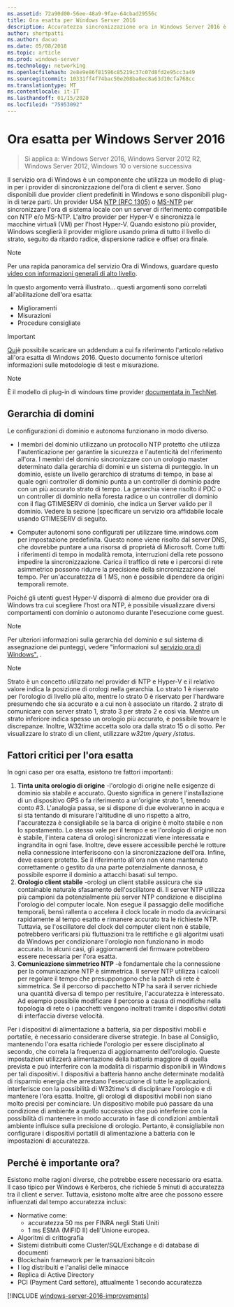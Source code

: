 ```yaml
---
ms.assetid: 72a90d00-56ee-48a9-9fae-64cbad29556c
title: Ora esatta per Windows Server 2016
description: Accuratezza sincronizzazione ora in Windows Server 2016 è stata migliorata sostanzialmente, garantendo contemporaneamente all'indietro NTP la compatibilità con le versioni precedenti di Windows.
author: shortpatti
ms.author: dacuo
ms.date: 05/08/2018
ms.topic: article
ms.prod: windows-server
ms.technology: networking
ms.openlocfilehash: 2e8e9e86f81596c85219c37c07d8fd2e95cc3a49
ms.sourcegitcommit: 10331ff4f74bac50e208ba8ec8a63d10cfa768cc
ms.translationtype: MT
ms.contentlocale: it-IT
ms.lasthandoff: 01/15/2020
ms.locfileid: "75953092"
---
```

# <a name="accurate-time-for-windows-server-2016"></a>Ora esatta per Windows Server 2016

>Si applica a: Windows Server 2016, Windows Server 2012 R2, Windows Server 2012, Windows 10 o versione successiva

Il servizio ora di Windows è un componente che utilizza un modello di plug-in per i provider di sincronizzazione dell'ora di client e server.  Sono disponibili due provider client predefiniti in Windows e sono disponibili plug-in di terze parti. Un provider USA [NTP (RFC 1305)](https://tools.ietf.org/html/rfc1305) o [MS-NTP](https://msdn.microsoft.com/library/cc246877.aspx) per sincronizzare l'ora di sistema locale con un server di riferimento compatibile con NTP e/o MS-NTP. L'altro provider per Hyper-V e sincronizza le macchine virtuali (VM) per l'host Hyper-V.  Quando esistono più provider, Windows sceglierà il provider migliore usando prima di tutto il livello di strato, seguito da ritardo radice, dispersione radice e offset ora finale.

> [!NOTE]
> Per una rapida panoramica del servizio Ora di Windows, guardare questo [video con informazioni generali di alto livello](https://aka.ms/WS2016TimeVideo).

In questo argomento verrà illustrato... questi argomenti sono correlati all'abilitazione dell'ora esatta: 

- Miglioramenti
- Misurazioni
- Procedure consigliate

> [!IMPORTANT]
> [Qui](https://windocs.blob.core.windows.net/windocs/WindowsTimeSyncAccuracy_Addendum.pdf)è possibile scaricare un addendum a cui fa riferimento l'articolo relativo all'ora esatta di Windows 2016.  Questo documento fornisce ulteriori informazioni sulle metodologie di test e misurazione.

> [!NOTE] 
> È il modello di plug-in di windows time provider [documentata in TechNet](https://msdn.microsoft.com/library/windows/desktop/ms725475%28v=vs.85%29.aspx).

## <a name="domain-hierarchy"></a>Gerarchia di domini
Le configurazioni di dominio e autonoma funzionano in modo diverso.

- I membri del dominio utilizzano un protocollo NTP protetto che utilizza l'autenticazione per garantire la sicurezza e l'autenticità del riferimento all'ora.  I membri del dominio sincronizzare con un orologio master determinato dalla gerarchia di domini e un sistema di punteggio.  In un dominio, esiste un livello gerarchico di stratums di tempo, in base al quale ogni controller di dominio punta a un controller di dominio padre con un più accurato strato di tempo.  La gerarchia viene risolto il PDC o un controller di dominio nella foresta radice o un controller di dominio con il flag GTIMESERV di dominio, che indica un Server valido per il dominio.  Vedere la sezione [specificare un servizio ora affidabile locale usando GTIMESERV di seguito.

- Computer autonomi sono configurati per utilizzare time.windows.com per impostazione predefinita.  Questo nome viene risolto dal server DNS, che dovrebbe puntare a una risorsa di proprietà di Microsoft.  Come tutti i riferimenti di tempo in modalità remota, interruzioni della rete possono impedire la sincronizzazione.  Carica il traffico di rete e i percorsi di rete asimmetrico possono ridurre la precisione della sincronizzazione del tempo.  Per un'accuratezza di 1 MS, non è possibile dipendere da origini temporali remote.

Poiché gli utenti guest Hyper-V disporrà di almeno due provider ora di Windows tra cui scegliere l'host ora NTP, è possibile visualizzare diversi comportamenti con dominio o autonomo durante l'esecuzione come guest.

> [!NOTE] 
> Per ulteriori informazioni sulla gerarchia del dominio e sul sistema di assegnazione dei punteggi, vedere "informazioni sul [servizio ora di Windows".](https://blogs.msdn.microsoft.com/w32time/2007/07/07/what-is-windows-time-service/) .

> [!NOTE]
> Strato è un concetto utilizzato nel provider di NTP e Hyper-V e il relativo valore indica la posizione di orologi nella gerarchia.  Lo strato 1 è riservato per l'orologio di livello più alto, mentre lo strato 0 è riservato per l'hardware presumendo che sia accurato e a cui non è associato un ritardo.  2 strato di comunicare con server strato 1, strato 3 per strato 2 e così via.  Mentre un strato inferiore indica spesso un orologio più accurato, è possibile trovare le discrepanze.  Inoltre, W32time accetta solo ora dalla strato 15 o di sotto.  Per visualizzare lo strato di un client, utilizzare *w32tm /query /status*.

## <a name="critical-factors-for-accurate-time"></a>Fattori critici per l'ora esatta
In ogni caso per ora esatta, esistono tre fattori importanti:

1. **Tinta unita orologio di origine** -l'orologio di origine nelle esigenze di dominio sia stabile e accurato. Questo significa in genere l'installazione di un dispositivo GPS o fa riferimento a un'origine strato 1, tenendo conto #3. L'analogia passa, se si dispone di due evolveranno in acqua e si sta tentando di misurare l'altitudine di uno rispetto a altro, l'accuratezza è consigliabile se la barca di origine è molto stabile e non lo spostamento. Lo stesso vale per il tempo e se l'orologio di origine non è stabile, l'intera catena di orologi sincronizzati viene interessata e ingrandita in ogni fase. Inoltre, deve essere accessibile perché le rotture nella connessione interferiscono con la sincronizzazione dell'ora. Infine, deve essere protetto. Se il riferimento all'ora non viene mantenuto correttamente o gestito da una parte potenzialmente dannosa, è possibile esporre il dominio a attacchi basati sul tempo.
2. **Orologio client stabile** -orologi un client stabile assicura che sia containable naturale sfasamento dell'oscillatore di.  Il server NTP utilizza più campioni da potenzialmente più server NTP condizione e disciplina l'orologio del computer locale.  Non esegue il passaggio delle modifiche temporali, bensì rallenta o accelera il clock locale in modo da avvicinarsi rapidamente al tempo esatto e rimanere accurato tra le richieste NTP.  Tuttavia, se l'oscillatore del clock del computer client non è stabile, potrebbero verificarsi più fluttuazioni tra le rettifiche e gli algoritmi usati da Windows per condizionare l'orologio non funzionano in modo accurato.  In alcuni casi, gli aggiornamenti del firmware potrebbero essere necessaria per l'ora esatta.
3. **Comunicazione simmetrico NTP** -è fondamentale che la connessione per la comunicazione NTP è simmetrica.  Il server NTP utilizza i calcoli per regolare il tempo che presuppongono che la patch di rete è simmetrica.  Se il percorso di pacchetto NTP ha sarà il server richiede una quantità diversa di tempo per restituire, l'accuratezza è interessato.  Ad esempio possibile modificare il percorso a causa di modifiche nella topologia di rete o i pacchetti vengono inoltrati tramite i dispositivi dotati di interfaccia diverse velocità.

Per i dispositivi di alimentazione a batteria, sia per dispositivi mobili e portatile, è necessario considerare diverse strategie.  In base al Consiglio, mantenendo l'ora esatta richiede l'orologio per essere disciplinato al secondo, che correla la frequenza di aggiornamento dell'orologio. Queste impostazioni utilizzerà alimentazione della batteria maggiore di quella prevista e può interferire con la modalità di risparmio disponibili in Windows per tali dispositivi. I dispositivi a batteria hanno anche determinate modalità di risparmio energia che arrestano l'esecuzione di tutte le applicazioni, interferisce con la possibilità di W32time's di disciplinare l'orologio e di mantenere l'ora esatta. Inoltre, gli orologi di dispositivi mobili non siano molto precisi per cominciare.  Un dispositivo mobile può passare da una condizione di ambiente a quello successivo che può interferire con la possibilità di mantenere in modo accurato in fase di condizioni ambientali ambiente influisce sulla precisione di orologio.  Pertanto, è consigliabile non configurare i dispositivi portatili di alimentazione a batteria con le impostazioni di accuratezza. 

## <a name="why-is-time-important"></a>Perché è importante ora?  
Esistono molte ragioni diverse, che potrebbe essere necessario ora esatta.  Il caso tipico per Windows è Kerberos, che richiede 5 minuti di accuratezza tra il client e server.  Tuttavia, esistono molte altre aree che possono essere influenzati dal tempo accuratezza inclusi:


- Normative come:
    - accuratezza 50 ms per FINRA negli Stati Uniti
    - 1 ms ESMA (MiFID II) dell'Unione europea.
- Algoritmi di crittografia
- Sistemi distribuiti come Cluster/SQL/Exchange e di database di documenti
- Blockchain framework per le transazioni bitcoin
- I log distribuiti e l'analisi delle minacce 
- Replica di Active Directory
- PCI (Payment Card settore), attualmente 1 secondo accuratezza



[!INCLUDE [windows-server-2016-improvements](windows-server-2016-improvements.md)]
